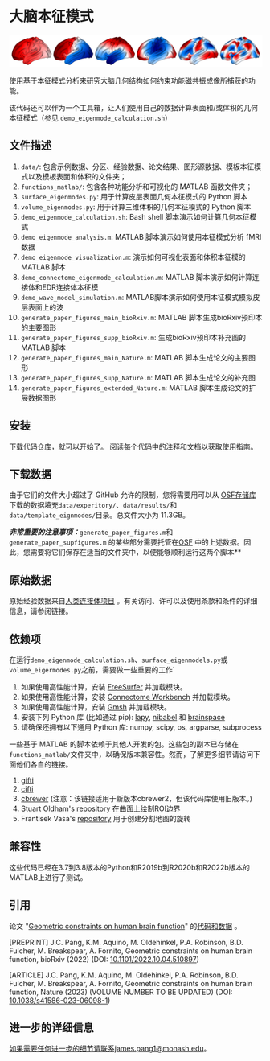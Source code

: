 # 大脑本征模式

![cover](cover_image.jpg)

使用基于本征模式分析来研究大脑几何结构如何约束功能磁共振成像所捕获的功能。

该代码还可以作为一个工具箱，让人们使用自己的数据计算表面和/或体积的几何本征模式（参见 `demo_eigenmode_calculation.sh`）

## 文件描述

1. `data/`: 包含示例数据、分区、经验数据、论文结果、图形源数据、模板本征模式以及模板表面和体积的文件夹；
2. `functions_matlab/`: 包含各种功能分析和可视化的 MATLAB 函数文件夹；
3. `surface_eigenmodes.py`: 用于计算皮层表面几何本征模式的 Python 脚本
4. `volume_eigenmodes.py`: 用于计算三维体积的几何本征模式的 Python 脚本
5. `demo_eigenmode_calculation.sh`: Bash shell 脚本演示如何计算几何本征模式
6. `demo_eigenmode_analysis.m`: MATLAB 脚本演示如何使用本征模式分析 fMRI 数据
7. `demo_eigenmode_visualization.m`: 演示如何可视化表面和体积本征模的 MATLAB 脚本
8. `demo_connectome_eigenmode_calculation.m`: MATLAB 脚本演示如何计算连接体和EDR连接体本征模
9. `demo_wave_model_simulation.m`: MATLAB脚本演示如何使用本征模式模拟皮层表面上的波
10. `generate_paper_figures_main_bioRxiv.m`: MATLAB 脚本生成bioRxiv预印本的主要图形
11. `generate_paper_figures_supp_bioRxiv.m`: 生成bioRxiv预印本补充图的 MATLAB 脚本
12. `generate_paper_figures_main_Nature.m`: MATLAB 脚本生成论文的主要图形
13. `generate_paper_figures_supp_Nature.m`: MATLAB 脚本生成论文的补充图
14. `generate_paper_figures_extended_Nature.m`: MATLAB 脚本生成论文的扩展数据图形

## 安装

下载代码仓库，就可以开始了。
阅读每个代码中的注释和文档以获取使用指南。


## 下载数据

由于它们的文件大小超过了 GitHub 允许的限制，您将需要用可以从 [OSF存储库](https://osf.io/xczmp/) 下载的数据填充`data/experitory/`、`data/results/`和`data/template_eignmodes/`目录。总文件大小为 11.3GB。

***非常重要的注意事项：***`generate_paper_figures.m`和`generate_paper_supfigures.m` 的某些部分需要托管在[OSF](https://osf.io/xczmp/) 中的上述数据。因此，您需要将它们保存在适当的文件夹中，以便能够顺利运行这两个脚本**


## 原始数据

原始经验数据来自[人类连接体项目](https://db.humanconnectome.org/) 。有关访问、许可以及使用条款和条件的详细信息，请参阅链接。


## 依赖项

在运行`demo_eigenmode_calculation.sh`、`surface_eigenmodels.py`或`volume_eigermodes.py`之前，需要做一些重要的工作`


1. 如果使用高性能计算，安装 [FreeSurfer](https://surfer.nmr.mgh.harvard.edu/fswiki/DownloadAndInstall) 并加载模块。
2. 如果使用高性能计算，安装 [Connectome Workbench](https://www.humanconnectome.org/software/get-connectome-workbench) 并加载模块。
3. 如果使用高性能计算，安装 [Gmsh](https://gmsh.info/) 并加载模块。
4. 安装下列 Python 库 (比如通过 pip): [lapy](https://github.com/Deep-MI/LaPy), [nibabel](https://nipy.org/nibabel/) 和 [brainspace](https://brainspace.readthedocs.io/en/latest/pages/install.html)
5. 请确保还拥有以下通用 Python 库: numpy, scipy, os, argparse, subprocess

一些基于 MATLAB 的脚本依赖于其他人开发的包。这些包的副本已存储在`functions_matlab/`文件夹中，以确保版本兼容性。然而，了解更多细节请访问下面他们各自的链接。

1. [gifti](https://github.com/gllmflndn/gifti)
2. [cifti](https://github.com/Washington-University/cifti-matlab)
3. [cbrewer](https://au.mathworks.com/matlabcentral/fileexchange/58350-cbrewer2?s_tid=srchtitle) (注意：该链接适用于新版本cbrewer2，但该代码库使用旧版本。) 
4. Stuart Oldham's [repository](https://github.com/StuartJO/plotSurfaceROIBoundary) 在曲面上绘制ROI边界
5. Frantisek Vasa's [repository](https://github.com/frantisekvasa/rotate_parcellation) 用于创建分割地图的旋转


## 兼容性

这些代码已经在3.7到3.8版本的Python和R2019b到R2020b和R2022b版本的MATLAB上进行了测试。

## 引用

论文 "[Geometric constraints on human brain function](https://www.nature.com/articles/s41586-023-06098-1)" 的[代码和数据](https://github.com/NSBLab/BrainEigenmodes) 。

[PREPRINT] J.C. Pang, K.M. Aquino, M. Oldehinkel, P.A. Robinson, B.D. Fulcher, M. Breakspear, A. Fornito, Geometric constraints on human brain function, bioRxiv (2022) (DOI: [10.1101/2022.10.04.510897](https://www.biorxiv.org/content/10.1101/2022.10.04.510897v2))

[ARTICLE] J.C. Pang, K.M. Aquino, M. Oldehinkel, P.A. Robinson, B.D. Fulcher, M. Breakspear, A. Fornito, Geometric constraints on human brain function, Nature (2023) (VOLUME NUMBER TO BE UPDATED) (DOI: [10.1038/s41586-023-06098-1](https://www.nature.com/articles/s41586-023-06098-1))


## 进一步的详细信息

如果需要任何进一步的细节请联系james.pang1@monash.edu。
